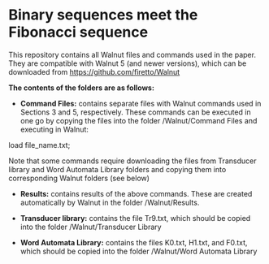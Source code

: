 # Binary sequences meet the Fibonacci sequence

This repository contains all Walnut files and commands used in the paper. They are compatible with Walnut 5 (and newer versions), which can be downloaded from
https://github.com/firetto/Walnut

**The contents of the folders are as follows:**

- **Command Files:** contains separate files with Walnut commands used in Sections 3 and 5, respectively. These commands can be executed in one go by copying the files into the folder /Walnut/Command Files and executing in Walnut:
  
load file_name.txt;

Note that some commands require downloading the files from Transducer library and Word Automata Library folders and copying them into corresponding Walnut folders (see below)

- **Results:** contains results of the above commands. These are created automatically by Walnut in the folder /Walnut/Results.

- **Transducer library:** contains the file Tr9.txt, which should be copied into the folder /Walnut/Transducer Library

- **Word Automata Library:** contains the files K0.txt, H1.txt, and F0.txt, which should be copied into the folder /Walnut/Word Automata Library

